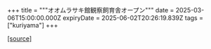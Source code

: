+++
title = """オオムラサキ館観察飼育舎オープン"""
date = 2025-03-06T15:00:00.000Z
expiryDate = 2025-06-02T20:26:19.839Z
tags = ["kuriyama"]
+++


[[source]](https://www.town.kuriyama.hokkaido.jp/site/shizen/11519.html)
